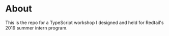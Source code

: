 # About

This is the repo for a TypeScript workshop I designed and held for Redtail's 2019 summer intern program. 
